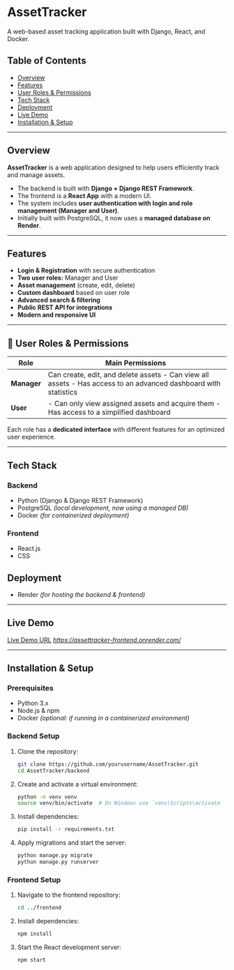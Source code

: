 # AssetTracker  

A web-based asset tracking application built with Django, React, and Docker.  

##  Table of Contents  
- [Overview](#overview)  
- [Features](#features)  
- [User Roles & Permissions](#user-roles--permissions)  
- [Tech Stack](#tech-stack)  
- [Deployment](#deployment)  
- [Live Demo](#live-demo)    
- [Installation & Setup](#installation--setup) 
 

---

##  Overview  
**AssetTracker** is a web application designed to help users efficiently track and manage assets.  
- The backend is built with **Django + Django REST Framework**.  
- The frontend is a **React App** with a modern UI.  
- The system includes **user authentication with login and role management (Manager and User)**.  
- Initially built with PostgreSQL, it now uses a **managed database on Render**.    

---

## Features  
- **Login & Registration** with secure authentication  
- **Two user roles:** Manager and User  
- **Asset management** (create, edit, delete)  
- **Custom dashboard** based on user role  
- **Advanced search & filtering**  
- **Public REST API for integrations**  
- **Modern and responsive UI**
   
---
## 🔑 User Roles & Permissions  

| Role    | Main Permissions |
|---------|-----------------|
| **Manager** |  Can create, edit, and delete assets - Can view all assets - Has access to an advanced dashboard with statistics |
| **User** | - Can only view assigned assets and acquire them - Has access to a simplified dashboard |

Each role has a **dedicated interface** with different features for an optimized user experience.  

---

##  Tech Stack  

### **Backend**  
- Python (Django & Django REST Framework)  
- PostgreSQL *(local development, now using a managed DB)*  
- Docker *(for containerized deployment)*  

### **Frontend**  
- React.js  
- CSS  

## **Deployment**  
- Render *(for hosting the backend & frontend)*  

---

##  Live Demo  
  [Live Demo URL](#) *https://assettracker-frontend.onrender.com/*  

---

## Installation & Setup  

### **Prerequisites**  
- Python 3.x  
- Node.js & npm  
- Docker *(optional: if running in a containerized environment)*  

### **Backend Setup**  
1. Clone the repository:  
   ```bash
   git clone https://github.com/yourusername/AssetTracker.git
   cd AssetTracker/backend

2. Create and activate a virtual environment:
   ```bash
   python -m venv venv  
   source venv/bin/activate  # On Windows use `venv\Scripts\activate
   
4. Install dependencies:
   ```bash
   pip install -r requirements.txt

5. Apply migrations and start the server:
   ```bash
   python manage.py migrate  
   python manage.py runserver 

### **Frontend Setup**  
1. Navigate to the frontend repository:
   ```bash
   cd ../frontend

3. Install dependencies:
   ```bash
   npm install

5. Start the React development server:
   ```bash
   npm start  





